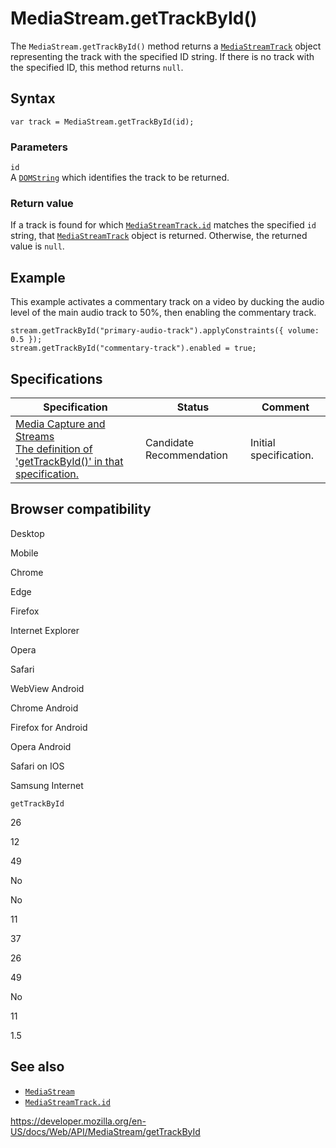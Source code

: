 MediaStream.getTrackById()
==========================

The `MediaStream.getTrackById()` method returns a [`MediaStreamTrack`](../mediastreamtrack) object representing the track with the specified ID string. If there is no track with the specified ID, this method returns `null`.

Syntax
------

    var track = MediaStream.getTrackById(id);

### Parameters

`id`  
A [`DOMString`](../domstring) which identifies the track to be returned.

### Return value

If a track is found for which [`MediaStreamTrack.id`](../mediastreamtrack/id) matches the specified `id` string, that [`MediaStreamTrack`](../mediastreamtrack) object is returned. Otherwise, the returned value is `null`.

Example
-------

This example activates a commentary track on a video by ducking the audio level of the main audio track to 50%, then enabling the commentary track.

    stream.getTrackById("primary-audio-track").applyConstraints({ volume: 0.5 });
    stream.getTrackById("commentary-track").enabled = true;

Specifications
--------------

<table><thead><tr class="header"><th>Specification</th><th>Status</th><th>Comment</th></tr></thead><tbody><tr class="odd"><td><a href="https://w3c.github.io/mediacapture-main/#dom-mediastream-gettrackbyid">Media Capture and Streams<br />
<span class="small">The definition of 'getTrackById()' in that specification.</span></a></td><td><span class="spec-cr">Candidate Recommendation</span></td><td>Initial specification.</td></tr></tbody></table>

Browser compatibility
---------------------

Desktop

Mobile

Chrome

Edge

Firefox

Internet Explorer

Opera

Safari

WebView Android

Chrome Android

Firefox for Android

Opera Android

Safari on IOS

Samsung Internet

`getTrackById`

26

12

49

No

No

11

37

26

49

No

11

1.5

See also
--------

-   [`MediaStream`](../mediastream)
-   [`MediaStreamTrack.id`](../mediastreamtrack/id)

<a href="https://developer.mozilla.org/en-US/docs/Web/API/MediaStream/getTrackById" class="_attribution-link">https://developer.mozilla.org/en-US/docs/Web/API/MediaStream/getTrackById</a>
